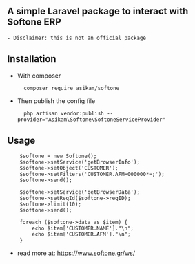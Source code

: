 ## A simple Laravel package to interact with Softone ERP
    
    - Disclaimer: this is not an official package     

## Installation

- With composer

        composer require asikam/softone

- Then publish the config file

        php artisan vendor:publish --provider="Asikam\Softone\SoftoneServiceProvider"

## Usage

        $softone = new Softone();
        $softone->setService('getBrowserInfo');
        $softone->setObject('CUSTOMER');
        $softone->setFilters('CUSTOMER.AFM=000000*=;');
        $softone->send();

        $softone->setService('getBrowserData');
        $softone->setReqId($softone->reqID);
        $softone->limit(10);
        $softone->send();

        foreach ($softone->data as $item) {
            echo $item['CUSTOMER.NAME']."\n";
            echo $item['CUSTOMER.AFM']."\n";
        }

- read more at: https://www.softone.gr/ws/
